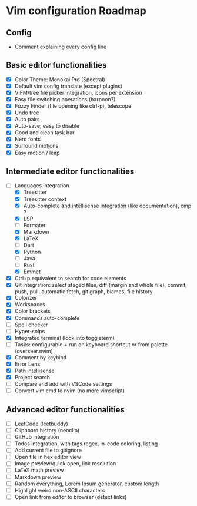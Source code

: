 # Vim configuration Roadmap

## Config

- Comment explaining every config line

## Basic editor functionalities

- [X] Color Theme: Monokai Pro (Spectral)
- [X] Default vim config translate (except plugins)
- [X] VIFM/tree file picker integration, icons per extension
- [X] Easy file switching operations (harpoon?)
- [X] Fuzzy Finder (file opening like ctrl-p), telescope
- [X] Undo tree
- [X] Auto pairs
- [X] Auto-save, easy to disable
- [X] Good and clean task bar
- [X] Nerd fonts
- [X] Surround motions
- [X] Easy motion / leap

## Intermediate editor functionalities

- [ ] Languages integration
  - [X] Treesitter
  - [X] Treesitter context
  - [X] Auto-complete and intellisense integration (like documentation), cmp ?
  - [X] LSP
  - [ ] Formater
  - [X] Markdown
  - [X] LaTeX
  - [ ] Dart
  - [X] Python
  - [ ] Java
  - [ ] Rust
  - [X] Emmet

- [X] Ctrl+p equivalent to search for code elements
- [X] Git integration: select staged files, diff (margin and whole file), commit, push, pull, automatic fetch, git graph, blames, file history
- [X] Colorizer
- [X] Workspaces
- [X] Color brackets
- [X] Commands auto-complete
- [ ] Spell checker
- [ ] Hyper-snips
- [X] Integrated terminal (look into toggleterm)
- [ ] Tasks: configurable + run on keyboard shortcut or from palette (overseer.nvim)
- [X] Comment by keybind
- [X] Error Lens
- [X] Path intellisense
- [X] Project search
- [ ] Compare and add with VSCode settings
- [ ] Convert vim cmd to nvim (no more vimscript)

## Advanced editor functionalities

- [ ] LeetCode (leetbuddy)
- [ ] Clipboard history (neoclip)
- [ ] GitHub integration
- [ ] Todos integration, with tags regex, in-code coloring, listing
- [ ] Add current file to gitignore
- [ ] Open file in hex editor view
- [ ] Image preview/quick open, link resolution
- [ ] LaTeX math preview
- [ ] Markdown preview
- [ ] Random everything, Lorem Ipsum generator, custom length
- [ ] Highlight weird non-ASCII characters
- [ ] Open link from editor to browser (detect links)
